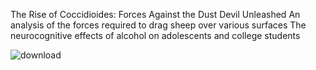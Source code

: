 The Rise of Coccidioides: Forces Against the Dust Devil Unleashed
An analysis of the forces required to drag sheep over various surfaces
The neurocognitive effects of alcohol on adolescents and college students


![download](https://user-images.githubusercontent.com/113594035/195632383-766582bc-b6a3-4810-8fdb-c550608ef9ea.png)
